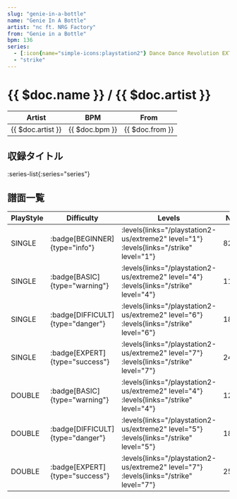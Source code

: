 ```yaml
---
slug: "genie-in-a-bottle"
name: "Genie In A Bottle"
artist: "nc ft. NRG Factory"
from: "Genie in a Bottle"
bpm: 136
series:
  - [:icon{name="simple-icons:playstation2"} Dance Dance Revolution EXTREME 2 :icon{name="flag:us-4x3"}](/playstation2-us/extreme2)
  - "strike"
---
```


# {{ $doc.name }} / {{ $doc.artist }}

|Artist|BPM|From|
|------|---|----|
|{{ $doc.artist }}|{{ $doc.bpm }}|{{ $doc.from }}|

## 収録タイトル

:series-list{:series="series"}

## 譜面一覧

|PlayStyle|Difficulty|Levels|Notes|Movie|
|---------|----------|------|-----|-----|
|SINGLE| :badge[BEGINNER]{type="info"}| :levels{links="/playstation2-us/extreme2" level="1"} :levels{links="/strike" level="1"}|82/8||
|SINGLE| :badge[BASIC]{type="warning"}| :levels{links="/playstation2-us/extreme2" level="4"} :levels{links="/strike" level="4"}|118/34||
|SINGLE| :badge[DIFFICULT]{type="danger"}| :levels{links="/playstation2-us/extreme2" level="6"} :levels{links="/strike" level="6"}|188/30||
|SINGLE| :badge[EXPERT]{type="success"}| :levels{links="/playstation2-us/extreme2" level="7"} :levels{links="/strike" level="7"}|249/34||
|DOUBLE| :badge[BASIC]{type="warning"}| :levels{links="/playstation2-us/extreme2" level="4"} :levels{links="/strike" level="4"}|123/21||
|DOUBLE| :badge[DIFFICULT]{type="danger"}| :levels{links="/playstation2-us/extreme2" level="5"} :levels{links="/strike" level="5"}|188/14||
|DOUBLE| :badge[EXPERT]{type="success"}| :levels{links="/playstation2-us/extreme2" level="7"} :levels{links="/strike" level="7"}|256/29||
